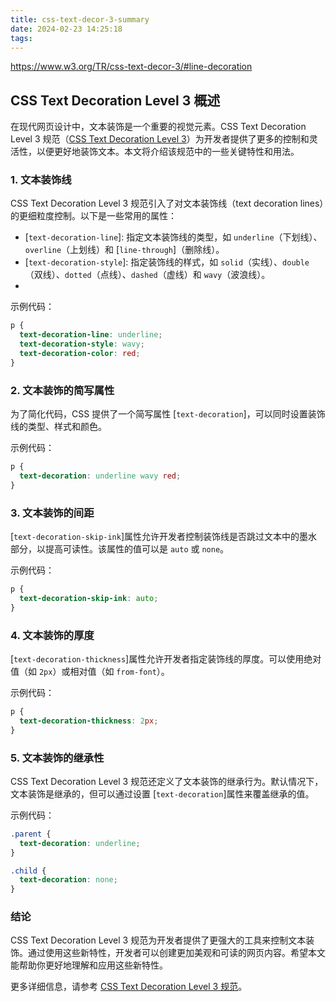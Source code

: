 ```yaml
---
title: css-text-decor-3-summary
date: 2024-02-23 14:25:18
tags:
---
```

https://www.w3.org/TR/css-text-decor-3/#line-decoration

## CSS Text Decoration Level 3 概述

在现代网页设计中，文本装饰是一个重要的视觉元素。CSS Text Decoration Level 3 规范（[CSS Text Decoration Level 3](https://www.w3.org/TR/css-text-decor-3/#line-decoration)）为开发者提供了更多的控制和灵活性，以便更好地装饰文本。本文将介绍该规范中的一些关键特性和用法。

### 1. 文本装饰线

CSS Text Decoration Level 3 规范引入了对文本装饰线（text decoration lines）的更细粒度控制。以下是一些常用的属性：

- [`text-decoration-line`]: 指定文本装饰线的类型，如 `underline`（下划线）、`overline`（上划线）和 [`line-through`]（删除线）。
- [`text-decoration-style`]: 指定装饰线的样式，如 `solid`（实线）、`double`（双线）、`dotted`（点线）、`dashed`（虚线）和 `wavy`（波浪线）。
- [`text-decoration-color`]: 指定装饰线的颜色。

示例代码：
```css
p {
  text-decoration-line: underline;
  text-decoration-style: wavy;
  text-decoration-color: red;
}
```

### 2. 文本装饰的简写属性

为了简化代码，CSS 提供了一个简写属性 [`text-decoration`]，可以同时设置装饰线的类型、样式和颜色。

示例代码：
```css
p {
  text-decoration: underline wavy red;
}
```

### 3. 文本装饰的间距

[`text-decoration-skip-ink`]属性允许开发者控制装饰线是否跳过文本中的墨水部分，以提高可读性。该属性的值可以是 `auto` 或 `none`。

示例代码：
```css
p {
  text-decoration-skip-ink: auto;
}
```

### 4. 文本装饰的厚度

[`text-decoration-thickness`]属性允许开发者指定装饰线的厚度。可以使用绝对值（如 `2px`）或相对值（如 `from-font`）。

示例代码：
```css
p {
  text-decoration-thickness: 2px;
}
```

### 5. 文本装饰的继承性

CSS Text Decoration Level 3 规范还定义了文本装饰的继承行为。默认情况下，文本装饰是继承的，但可以通过设置 [`text-decoration`]属性来覆盖继承的值。

示例代码：
```css
.parent {
  text-decoration: underline;
}

.child {
  text-decoration: none;
}
```

### 结论

CSS Text Decoration Level 3 规范为开发者提供了更强大的工具来控制文本装饰。通过使用这些新特性，开发者可以创建更加美观和可读的网页内容。希望本文能帮助你更好地理解和应用这些新特性。

更多详细信息，请参考 [CSS Text Decoration Level 3 规范](https://www.w3.org/TR/css-text-decor-3/#line-decoration)。